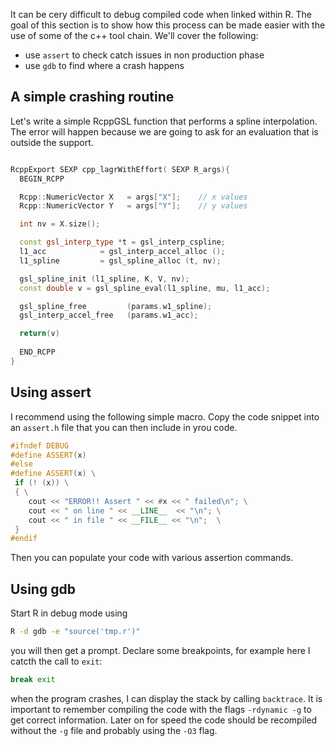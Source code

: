 It can be cery difficult to debug compiled code when linked within R. The goal of this section is to show how this process can be made easier with the use of some of the c++ tool chain. We'll cover the following:

 - use `assert` to check catch issues in non production phase
 - use `gdb` to find where a crash happens

## A simple crashing routine

Let's write a simple RcppGSL function that performs a spline interpolation. The error will happen because we are going to ask for an evaluation that is outside the support.

```cpp

RcppExport SEXP cpp_lagrWithEffort( SEXP R_args){
  BEGIN_RCPP

  Rcpp::NumericVector X   = args["X"];    // x values
  Rcpp::NumericVector Y   = args["Y"];    // y values

  int nv = X.size();

  const gsl_interp_type *t = gsl_interp_cspline; 
  l1_acc            = gsl_interp_accel_alloc ();
  l1_spline         = gsl_spline_alloc (t, nv);

  gsl_spline_init (l1_spline, K, V, nv);
  const double v = gsl_spline_eval(l1_spline, mu, l1_acc);

  gsl_spline_free         (params.w1_spline);
  gsl_interp_accel_free   (params.w1_acc);

  return(v)
  
  END_RCPP
}

```

## Using assert

I recommend using the following simple macro. Copy the code snippet into an `assert.h` file that you can then include in yrou code.

```cpp
#ifndef DEBUG
#define ASSERT(x)
#else
#define ASSERT(x) \
 if (! (x)) \
 { \
    cout << "ERROR!! Assert " << #x << " failed\n"; \
    cout << " on line " << __LINE__  << "\n"; \
    cout << " in file " << __FILE__ << "\n";  \
 }
#endif
```

Then you can populate your code with various assertion commands.

## Using gdb

Start R in debug mode using 

```sh
R -d gdb -e "source('tmp.r')"
```

you will then get a prompt. Declare some breakpoints, for example here I catcth the call to `exit`:

```sh
break exit
```

when the program crashes, I can display the stack by calling `backtrace`. It is important to remember compiling the code with the flags `-rdynamic -g` to get correct information. Later on for speed the code should be recompiled without the `-g` file and probably using the `-O3` flag.



